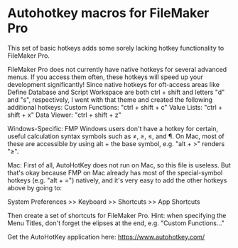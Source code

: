 # Autohotkey macros for FileMaker Pro

This set of basic hotkeys adds some sorely lacking hotkey functionality to FileMaker Pro.

FileMaker Pro does not currently have native hotkeys for several advanced menus. If you access them often, these hotkeys will speed up your development significantly! Since native hotkeys for oft-access areas like Define Database and Script Workspace are both ctrl + shift and letters "d" and "s", respectively, I went with that theme and created the following additional hotkeys:
  Custom Functions: "ctrl + shift + c"
  Value Lists: "ctrl + shift + x"
  Data Viewer: "ctrl + shift + z"

Windows-Specific:
FMP Windows users don't have a hotkey for certain, useful calculation syntax symbols such as ≠, ≥, ≤, and ¶. On Mac, most of these are accessible by using alt + the base symbol, e.g. "alt + >" renders "≥". 

Mac:
First of all, AutoHotKey does not run on Mac, so this file is useless. But that's okay because FMP on Mac already has most of the special-symbol hotkeys (e.g. "alt + =") natively, and it's very easy to add the other hotkeys above by going to: 

  System Preferences >> Keyboard >> Shortcuts >> App Shortcuts

Then create a set of shortcuts for FileMaker Pro. Hint: when specifying the Menu Titles, don't forget the elipses at the end, e.g. "Custom Functions..."


Get the AutoHotKey application here:
https://www.autohotkey.com/

